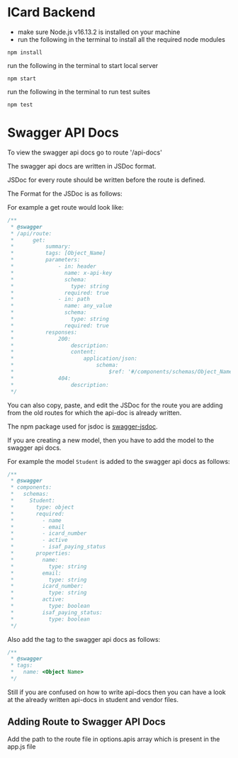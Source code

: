 # ICard Backend

-   make sure Node.js v16.13.2 is installed on your machine
-   run the following in the terminal to install all the required node modules

```
npm install
```

run the following in the terminal to start local server

```
npm start
```

run the following in the terminal to run test suites

```
npm test
```

# Swagger API Docs

To view the swagger api docs go to route '/api-docs'

The swagger api docs are written in JSDoc format.

JSDoc for every route should be written before the route is defined.

The Format for the JSDoc is as follows:

For example a get route would look like:

```js
/**
 * @swagger
 * /api/route:
 *      get:
 *          summary:
 *          tags: [Object_Name]
 *          parameters:
 *              - in: header
 *                name: x-api-key
 *                schema:
 *                  type: string
 *                required: true
 *              - in: path
 *                name: any_value
 *                schema:
 *                  type: string
 *                required: true
 *          responses:
 *              200:
 *                  description:
 *                  content:
 *                      application/json:
 *                          schema:
 *                              $ref: '#/components/schemas/Object_Name'
 *              404:
 *                  description:
 */
```

You can also copy, paste, and edit the JSDoc for the route you are adding from the old routes for which the api-doc is already written.

The npm package used for jsdoc is [swagger-jsdoc](https://www.npmjs.com/package/swagger-jsdoc).

If you are creating a new model, then you have to add the model to the swagger api docs.

For example the model `Student` is added to the swagger api docs as follows:

```js
/**
 * @swagger
 * components:
 *   schemas:
 *     Student:
 *       type: object
 *       required:
 *         - name
 *         - email
 *         - icard_number
 *         - active
 *         - isaf_paying_status
 *       properties:
 *         name:
 *           type: string
 *         email:
 *           type: string
 *         icard_number:
 *           type: string
 *         active:
 *           type: boolean
 *         isaf_paying_status:
 *           type: boolean
 */
```

Also add the tag to the swagger api docs as follows:

```js
/**
 * @swagger
 * tags:
 *   name: <Object Name>
 */
```

Still if you are confused on how to write api-docs then you can have a look at the already written api-docs in student and vendor files.

## Adding Route to Swagger API Docs

Add the path to the route file in options.apis array which is present in the app.js file
